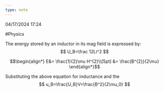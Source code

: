 ```yaml
---
type: note
---
```

04/17/2024 17:24

  #Physics 


The energy stored by an inductor in its mag field is expressed by:
$$
U_B=\frac 12Li^2
$$

$$\begin{align*}
E&= \frac{1}{2}\mu H^{2}\\[5pt]
&= \frac{B^{2}}{2\mu}
\end{align*}$$


Substituting the above equation for inductance and the 
$$
u_B=\frac{U_B}V=\frac{B^2}{2\mu_0}
$$


